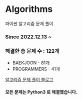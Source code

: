 # Algorithms
파이썬 알고리즘 문제 풀이
### Since 2022.12.13 ~
### 해결한 총 문제 수 : 122개
- BAEKJOON - 81개
- PROGRAMMERS - 41개

[알고리즘 문제 풀이 블로그](https://monzheld.tistory.com/category/%E2%8C%A8%EF%B8%8F%20Algorithms)
#### 모든 문제는 Python3 로 해결했습니다.

